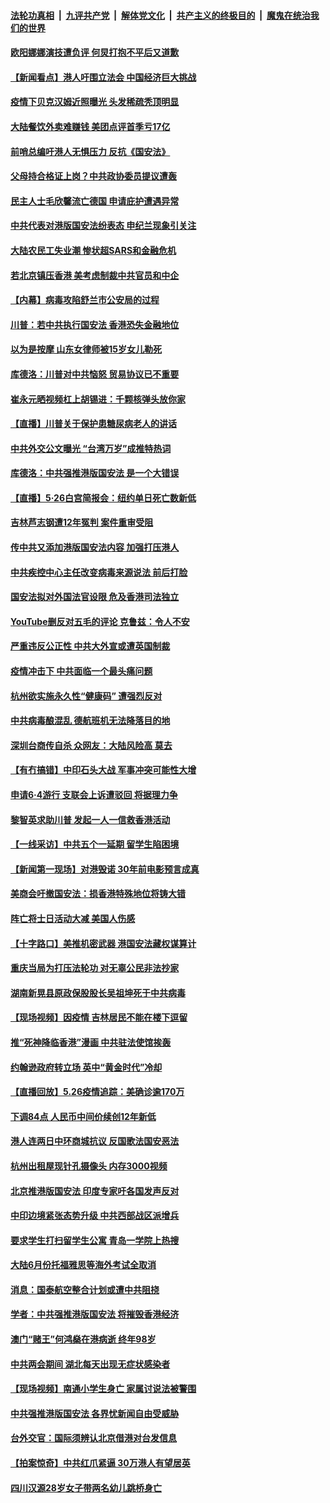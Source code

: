

####  [法轮功真相](../../../../basic/blob/master/README.md?t=05271001) &nbsp;|&nbsp; [九评共产党](../../../../9ping.md/blob/master/README.md?t=05271001) &nbsp;|&nbsp; [解体党文化](../../../../jtdwh.md/blob/master/README.md?t=05271001)  &nbsp;|&nbsp; [共产主义的终极目的](../../../../gczydzjmd.md/blob/master/README.md?t=05271001) &nbsp;|&nbsp; [魔鬼在统治我们的世界](../../../../mgztzwmdsj.md/blob/master/README.md?t=05271001) 

#### [欧阳娜娜演技遭负评 何炅打抱不平后又道歉](../pages/nsc413/n12139000.md?t=05271001) 

#### [【新闻看点】港人吁围立法会 中国经济巨大挑战](../pages/nsc413/n12138999.md?t=05271001) 

#### [疫情下贝克汉姆近照曝光 头发稀疏秃顶明显](../pages/nsc413/n12138702.md?t=05271001) 

#### [大陆餐饮外卖难赚钱 美团点评首季亏17亿](../pages/nsc413/n12139032.md?t=05271001) 

#### [前哨总编吁港人无惧压力 反抗《国安法》](../pages/nsc413/n12138914.md?t=05271001) 

#### [父母持合格证上岗？中共政协委员提议遭轰](../pages/nsc413/n12138834.md?t=05271001) 

#### [民主人士毛欣馨流亡德国 申请庇护遭遇异常](../pages/nsc413/n12138948.md?t=05271001) 

#### [中共代表对港版国安法纷表态 申纪兰现象引关注](../pages/nsc413/n12138749.md?t=05271001) 

#### [大陆农民工失业潮 惨状超SARS和金融危机](../pages/nsc413/n12138822.md?t=05271001) 

#### [若北京镇压香港 美考虑制裁中共官员和中企](../pages/nsc413/n12138812.md?t=05271001) 

#### [【内幕】病毒攻陷舒兰市公安局的过程](../pages/nsc413/n12138645.md?t=05271001) 

#### [川普：若中共执行国安法 香港恐失金融地位](../pages/nsc413/n12138833.md?t=05271001) 

#### [以为是按摩 山东女律师被15岁女儿勒死](../pages/nsc413/n12138764.md?t=05271001) 

#### [库德洛：川普对中共恼怒 贸易协议已不重要](../pages/nsc413/n12138603.md?t=05271001) 

#### [崔永元晒视频杠上胡锡进：千颗核弹头放你家](../pages/nsc413/n12138527.md?t=05271001) 

#### [【直播】川普关于保护患糖尿病老人的讲话](../pages/nsc413/n12138244.md?t=05271001) 

#### [中共外交公文曝光 “台湾万岁”成推特热词](../pages/nsc413/n12138581.md?t=05271001) 

#### [库德洛：中共强推港版国安法 是一个大错误](../pages/nsc413/n12138594.md?t=05271001) 

#### [【直播】5·26白宫简报会：纽约单日死亡数新低](../pages/nsc413/n12138243.md?t=05271001) 

#### [吉林芦志钢遭12年冤判 案件重审受阻](../pages/nsc413/n12138503.md?t=05271001) 

#### [传中共又添加港版国安法内容 加强打压港人](../pages/nsc413/n12138391.md?t=05271001) 

#### [中共疾控中心主任改变病毒来源说法 前后打脸](../pages/nsc413/n12138289.md?t=05271001) 

#### [国安法拟对外国法官设限 危及香港司法独立](../pages/nsc413/n12138421.md?t=05271001) 

#### [YouTube删反对五毛的评论 克鲁兹：令人不安](../pages/nsc413/n12138235.md?t=05271001) 

#### [严重违反公正性 中共大外宣或遭英国制裁](../pages/nsc413/n12138040.md?t=05271001) 

#### [疫情冲击下 中共面临一个最头痛问题](../pages/nsc413/n12138366.md?t=05271001) 

#### [杭州欲实施永久性“健康码” 遭强烈反对](../pages/nsc413/n12138231.md?t=05271001) 

#### [中共病毒酿混乱 德航班机无法降落目的地](../pages/nsc413/n12138234.md?t=05271001) 

#### [深圳台商传自杀 众网友：大陆风险高 莫去](../pages/nsc413/n12138129.md?t=05271001) 

#### [【有冇搞错】中印石头大战 军事冲突可能性大增](../pages/nsc413/n12138429.md?t=05271001) 

#### [申请6·4游行 支联会上诉遭驳回 将据理力争](../pages/nsc413/n12138167.md?t=05271001) 

#### [黎智英求助川普 发起一人一信救香港活动](../pages/nsc413/n12138020.md?t=05271001) 

#### [【一线采访】中共五个一延期 留学生陷困境](../pages/nsc413/n12138017.md?t=05271001) 

#### [【新闻第一现场】对港毁诺 30年前电影预言成真](../pages/nsc413/n12138113.md?t=05271001) 

#### [美商会吁撤国安法：损香港特殊地位将铸大错](../pages/nsc413/n12138173.md?t=05271001) 

#### [阵亡将士日活动大减 美国人伤感](../pages/nsc413/n12137864.md?t=05271001) 

#### [【十字路口】美推机密武器 港国安法藏权谋算计](../pages/nsc413/n12136338.md?t=05271001) 

#### [重庆当局为打压法轮功 对无辜公民非法抄家](../pages/nsc413/n12136656.md?t=05271001) 

#### [湖南新晃县原政保股股长吴祖坤死于中共病毒](../pages/nsc413/n12137335.md?t=05271001) 

#### [【现场视频】因疫情 吉林居民不能在楼下逗留](../pages/nsc413/n12137651.md?t=05271001) 


#### [推“死神降临香港”漫画 中共驻法使馆挨轰](../pages/nsc413/n12137278.md?t=05271001) 

#### [约翰逊政府转立场 英中“黄金时代”冷却](../pages/nsc413/n12137765.md?t=05271001) 

#### [【直播回放】5.26疫情追踪：美确诊逾170万](../pages/nsc413/n12137714.md?t=05271001) 

#### [下调84点 人民币中间价续创12年新低](../pages/nsc413/n12137376.md?t=05271001) 

#### [港人连两日中环商城抗议 反国歌法国安恶法](../pages/nsc413/n12137489.md?t=05271001) 

#### [杭州出租屋现针孔摄像头 内存3000视频](../pages/nsc413/n12137565.md?t=05271001) 

#### [北京推港版国安法 印度专家吁各国发声反对](../pages/nsc413/n12137423.md?t=05271001) 

#### [中印边境紧张态势升级 中共西部战区派增兵](../pages/nsc413/n12137351.md?t=05271001) 

#### [要求学生打扫留学生公寓 青岛一学院上热搜](../pages/nsc413/n12136952.md?t=05271001) 

#### [大陆6月份托福雅思等海外考试全取消](../pages/nsc413/n12137501.md?t=05271001) 

#### [消息：国泰航空整合计划或遭中共阻挠](../pages/nsc413/n12137406.md?t=05271001) 

#### [学者：中共强推港版国安法 将摧毁香港经济](../pages/nsc413/n12137246.md?t=05271001) 

#### [澳门“赌王”何鸿燊在港病逝 终年98岁](../pages/nsc413/n12137098.md?t=05271001) 

#### [中共两会期间 湖北每天出现无症状感染者](../pages/nsc413/n12137005.md?t=05271001) 

#### [【现场视频】南通小学生身亡 家属讨说法被警围](../pages/nsc413/n12136891.md?t=05271001) 

#### [中共强推港版国安法 各界忧新闻自由受威胁](../pages/nsc413/n12136517.md?t=05271001) 

#### [台外交官：国际须辨认北京借港对台发信息](../pages/nsc413/n12136552.md?t=05271001) 

#### [【拍案惊奇】中共红爪紧逼 30万港人有望居英](../pages/nsc413/n12136377.md?t=05271001) 

#### [四川汉源28岁女子带两名幼儿跳桥身亡](../pages/nsc413/n12136748.md?t=05271001) 

